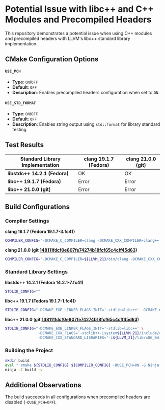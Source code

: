 # Potential Issue with libc++ and C++ Modules and Precompiled Headers

This repository demonstrates a potential issue when using C++ modules and precompiled headers with LLVM's libc++ standard library implementation.

## CMake Configuration Options

#### `USE_PCH`
- **Type**: `ON`/`OFF`
- **Default**: `OFF`
- **Description**: Enables precompiled headers configuration when set to `ON`.

#### `USE_STD_FORMAT`
- **Type**: `ON`/`OFF`
- **Default**: `OFF`
- **Description**: Enables string output using `std::format` for library standard testing.

## Test Results

| Standard Library Implementation | clang 19.1.7 (Fedora) | clang 21.0.0 (git) |
|---------------------------------|-----------------------|--------------------|
| **libstdc++ 14.2.1 (Fedora)**   | OK                    | OK                 |
| **libc++ 19.1.7 (Fedora)**      | Error                 | Error              |
| **libc++ 21.0.0 (git)**         | Error                 | Error              |

## Build Configurations

### Compiler Settings

**clang 19.1.7 (Fedora 19.1.7-3.fc41)**
```bash
COMPILER_CONFIG="-DCMAKE_C_COMPILER=clang -DCMAKE_CXX_COMPILER=clang++ -DCMAKE_CXX_COMPILER_CLANG_SCAN_DEP=clang-scan-deps"
```
**clang 21.0.0 (git [148111fdcf0e807fe74274b18fcf65c4cff45d63](https://github.com/llvm/llvm-project/commit/148111fdcf0e807fe74274b18fcf65c4cff45d63))**
```bash
COMPILER_CONFIG="-DCMAKE_C_COMPILER=${LLVM_21}/bin/clang -DCMAKE_CXX_COMPILER=${LLVM_21}/bin/clang++ -DCMAKE_CXX_COMPILER_CLANG_SCAN_DEP=${LLVM_21}/bin/clang-scan-deps"
```

###  Standard Library Settings

**libstdc++ 14.2.1 (Fedora 14.2.1-7.fc41)**
```bash
STDLIB_CONFIG=""
```

**libc++ 19.1.7 (Fedora 19.1.7-1.fc41)**
```bash
STDLIB_CONFIG="-DCMAKE_EXE_LINKER_FLAGS_INIT='-stdlib=libc++' -DCMAKE_CXX_FLAGS='-stdlib++-isystem/usr/include/c++/v1'"
```

**libc++ 21.0.0 (git [148111fdcf0e807fe74274b18fcf65c4cff45d63](https://github.com/llvm/llvm-project/commit/148111fdcf0e807fe74274b18fcf65c4cff45d63))**
```bash
STDLIB_CONFIG="-DCMAKE_EXE_LINKER_FLAGS_INIT='-stdlib=libc++' \
               -DCMAKE_CXX_FLAGS='-stdlib++-isystem${LLVM_21}/include/c++/v1 -isystem${LLVM_21}/include/x86_64-unknown-linux-gnu/c++/v1' \
               -DCMAKE_CXX_STANDARD_LIBRARIES='-L${LLVM_21}/lib/x86_64-unknown-linux-gnu -lc++ -lc++abi'"
```

### Building the Project
```bash
mkdir build
eval " cmake ${STDLIB_CONFIG} ${COMPILER_CONFIG} -DUSE_PCH=ON -G Ninja -B build"
ninja -C build -v
```

## Additional Observations
The build succeeds in all configurations when precompiled headers are disabled (`-DUSE_PCH=OFF`).